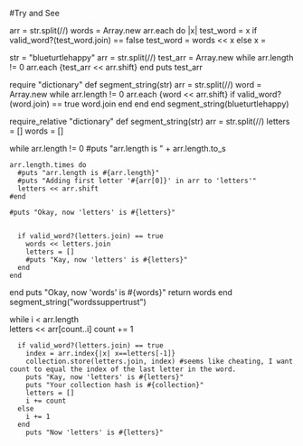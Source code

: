 #Try and See

  arr = str.split(//)
  words = Array.new
  arr.each do |x|
    test_word = x
    if valid_word?(test_word.join) == false
      test_word = 
      words << x 
    else
      x =

      

str = "blueturtlehappy"
arr = str.split(//)
test_arr = Array.new
  while arr.length != 0
  arr.each {test_arr << arr.shift}
  end
puts test_arr



require "dictionary"
def segment_string(str)
arr = str.split(//)
word = Array.new
  while arr.length != 0
  arr.each {word << arr.shift}
    if valid_word?(word.join) == true
       word.join
    end
  end
end
segment_string(blueturtlehappy)



require_relative "dictionary"
def segment_string(str)
  arr = str.split(//)
  letters = []
  words = []
  
  while arr.length != 0
    #puts "arr.length is " + arr.length.to_s

    arr.length.times do
      #puts "arr.length is #{arr.length}"
      #puts "Adding first letter '#{arr[0]}' in arr to 'letters'"
      letters << arr.shift
    #end

    #puts "Okay, now 'letters' is #{letters}"
    
      
      if valid_word?(letters.join) == true
        words << letters.join
        letters = []
        #puts "Kay, now 'letters' is #{letters}"
      end
    end
  end
  puts "Okay, now 'words' is #{words}"
  return words
end
segment_string("wordssuppertrust")



  while i < arr.length  
      letters << arr[count..i]
      count += 1

      if valid_word?(letters.join) == true
        index = arr.index{|x| x==letters[-1]}
        collection.store(letters.join, index) #seems like cheating, I want count to equal the index of the last letter in the word.
        puts "Kay, now 'letters' is #{letters}"
        puts "Your collection hash is #{collection}"
        letters = []
        i += count
      else
        i += 1
      end
        puts "Now 'letters' is #{letters}"